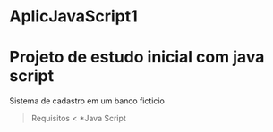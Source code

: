 # AplicJavaScript1

# Projeto de estudo inicial com java script 

Sistema de cadastro em um banco ficticio 

>Requisitos <
*Java Script
